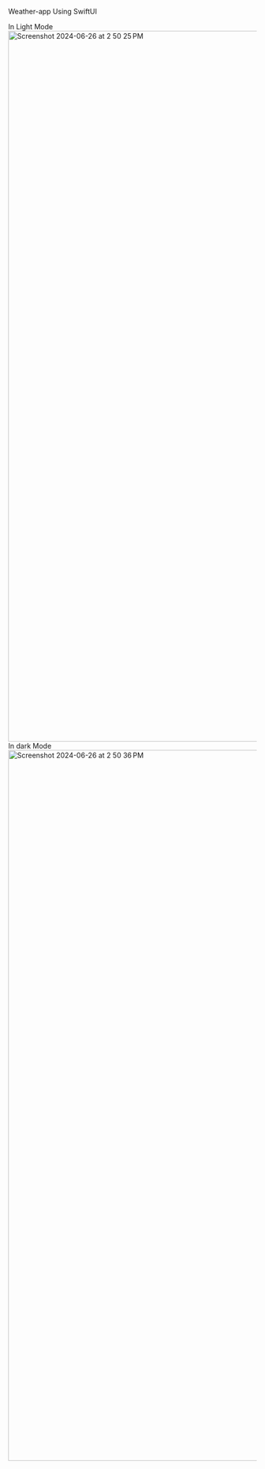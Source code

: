 Weather-app Using SwiftUI

In Light Mode
<img width="1440" alt="Screenshot 2024-06-26 at 2 50 25 PM" src="https://github.com/Waqar53/WeatherApp/assets/139034864/ea901800-4f4d-476e-ace0-ad136722ea3b">
In dark Mode
<img width="1440" alt="Screenshot 2024-06-26 at 2 50 36 PM" src="https://github.com/Waqar53/WeatherApp/assets/139034864/58617adf-1000-4049-abb8-6c0553fbdd59">
